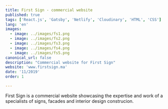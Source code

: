 ```yaml
---
title: First Sign - commercial website
published: true
tags: ['React.js', 'Gatsby', 'Netlify', 'Cloudinary', 'HTML', 'CSS']
lang: 'en'
images:
  - image: ../images/fs1.png
  - image: ../images/fs2.png
  - image: ../images/fs3.png
  - image: ../images/fs4.png
  - image: ../images/fs5.png
canonical_url: false
description: "Commercial website for First Sign"
website: 'www.firstsign.ma'
date: '11/2019'
order: 1

---
```


First Sign is a commercial website showcasing the expertise and work of a specialists of signs, facades and interior design construcion.



